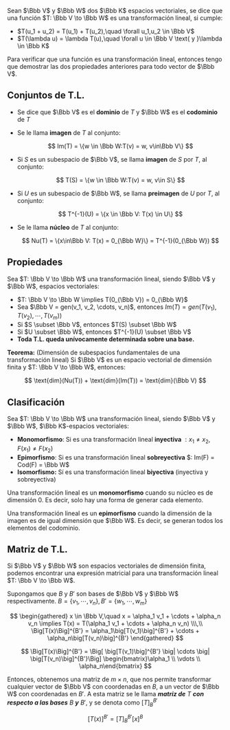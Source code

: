 Sean $\Bbb V$ y $\Bbb W$ dos $\Bbb K$ espacios vectoriales, se dice que una función $T: \Bbb V \to \Bbb W$ es una transformación lineal, si cumple:

- $T(u_1 + u_2) = T(u_1) + T(u_2),\quad \forall u_1,u_2 \in \Bbb V$
- $T(\lambda u) = \lambda T(u),\quad \forall u \in \Bbb V \text{ y }\lambda \in \Bbb K$

Para verificar que una función es una transformación lineal, entonces tengo que demostrar las dos propiedades anteriores para todo vector de $\Bbb V$.

## Conjuntos de T.L.

- Se dice que $\Bbb V$ es el **dominio** de $T$ y $\Bbb W$ es el **codominio** de $T$
- Se le llama **imagen** de $T$ al conjunto:

	$$
    Im(T) = \{w \in \Bbb W:T(v) = w, v\in\Bbb V\}
    $$

- Si $S$ es un subespacio de $\Bbb V$, se llama **imagen** de $S$ por $T$, al conjunto:

	$$
    T(S) = \{w \in \Bbb W:T(v) = w, v\in S\}
    $$

- Si $U$ es un subespacio de $\Bbb W$, se llama **preimagen** de $U$ por $T$, al conjunto:

	$$
    T^{-1}(U) = \{x \in \Bbb V: T(x) \in U\}
    $$

- Se le llama **núcleo** de $T$ al conjunto:

	$$
    Nu(T) = \{x\in\Bbb V: T(x) = 0_{\Bbb W}\} = T^{-1}(0_{\Bbb W})
    $$

## Propiedades

Sea $T: \Bbb V \to \Bbb W$ una transformación lineal, siendo $\Bbb V$ y $\Bbb W$, espacios vectoriales:

- $T: \Bbb V \to \Bbb W \implies T(0_{\Bbb V}) = 0_{\Bbb W}$
- Sea $\Bbb V = gen(v_1, v_2, \cdots, v_n)$, entonces $Im(T) = gen(T(v_1), T(v_2), \cdots, T(v_m))$
- Si $S \subset \Bbb V$, entonces $T(S) \subset \Bbb W$
- Si $U \subset \Bbb W$, entonces $T^{-1}(U) \subset \Bbb V$
- **Toda T.L. queda unívocamente determinada sobre una base.**

**Teorema:** (Dimensión de subespacios fundamentales de una transformación lineal) Si $\Bbb V$ es un espacio vectorial de dimensión finita y $T: \Bbb V \to \Bbb W$, entonces:

$$
\text{dim}(Nu(T)) + \text{dim}(Im(T)) = \text{dim}(\Bbb V)
$$

## Clasificación

Sea $T: \Bbb V \to \Bbb W$ una transformación lineal, siendo $\Bbb V$ y $\Bbb W$, $\Bbb K$-espacios vectoriales:

- **Monomorfismo**: Si es una transformación lineal **inyectiva** $:x_1 \neq x_2, F(x_1) \neq F(x_2)$
- **Epimorfismo**: Si es una transformación lineal **sobreyectiva** $: Im(F) = Cod(F) = \Bbb W$
- **Isomorfismo:** Sí es una transformación lineal **biyectiva** (inyectiva y sobreyectiva)

Una transformación lineal es un **monomorfismo** cuando su núcleo es de dimensión 0. Es decir, solo hay una forma de generar cada elemento.

Una transformación lineal es un **epimorfismo** cuando la dimensión de la imagen es de igual dimensión que $\Bbb W$. Es decir, se generan todos los elementos del codominio.

## Matriz de T.L.

Si $\Bbb V$ y $\Bbb W$ son espacios vectoriales de dimensión finita, podemos encontrar una expresión matricial para una transformación lineal $T: \Bbb V \to \Bbb W$.

Supongamos que $B$ y $B'$ son bases de $\Bbb V$ y $\Bbb W$ respectivamente. $B = \{v_1, \cdots, v_n\}, B' = \{w_1, \cdots, w_m\}$

$$
\begin{gathered}
x \in \Bbb V,\quad x = \alpha_1 v_1 + \cdots + \alpha_n v_n \implies T(x) = T(\alpha_1 v_1 + \cdots + \alpha_n v_n)
\\\,\\
\Big[T(x)\Big]^{B'} = \alpha_1\big[T(v_1)\big]^{B'} + \cdots + \alpha_n\big[T(v_n)\big]^{B'}
\end{gathered}
$$

$$
\Big[T(x)\Big]^{B'} = 
\Big[ \big[T(v_1)\big]^{B'} \big| \cdots \big| \big[T(v_n)\big]^{B'}\Big]
\begin{bmatrix}\alpha_1 \\ \vdots \\ \alpha_n\end{bmatrix}
$$

Entonces, obtenemos una matriz de $m\times n$, que nos permite transformar cualquier vector de $\Bbb V$ con coordenadas en $B$, a un vector de $\Bbb W$ con coordenadas en $B'$. A esta matriz se le llama ***matriz de*** $T$ ***con respecto a las bases*** $B$ ***y*** $B'$, y se denota como $[T]_B^{B'}$

$$
[T(x)]^{B'} = [T]_B^{B'} [x]^{B}
$$
